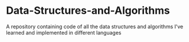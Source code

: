 # Data-Structures-and-Algorithms
A repository containing code of all the data structures and algorithms I've learned and implemented in different languages
